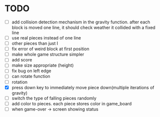 # TODO

- [ ] add collision detection mechanism in the gravity function. after each block is moved one line, it should check weather it collided with a fixed line
- [ ] use real pieces instead of one line
- [ ] other pieces than just I
- [ ] fix error of weird block at first position
- [ ] make whole game structure simpler
- [ ] add score
- [ ] make size appropriate (height)
- [ ] fix bug on left edge
- [ ] can rotate function
- [ ] rotation
- [x] press down key to immediately move piece down(multiple iterations of gravity)
- [ ] switch the type of falling pieces randomly
- [ ] add color to pieces. each piece stores color in game_board
- [ ] when game-over -> screen showing  status 